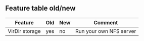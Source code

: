 ## Feature table old/new

| Feature | Old | New | Comment |
| ------- | --- | --- | ------- |
| VirDir storage | yes | no | Run your own NFS server |